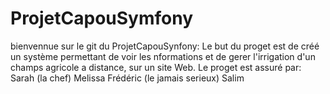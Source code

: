 # ProjetCapouSymfony
bienvennue sur le git du ProjetCapouSynfony:
Le but du proget est de créé un système permettant de voir les nformations et de gerer l'irrigation d'un champs agricole a distance, sur un site Web.
Le proget est assuré par:
         Sarah (la chef)
         Melissa 
         Frédéric (le jamais serieux)
         Salim   
